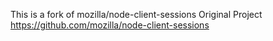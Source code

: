 
This is a fork of mozilla/node-client-sessions
Original Project https://github.com/mozilla/node-client-sessions
